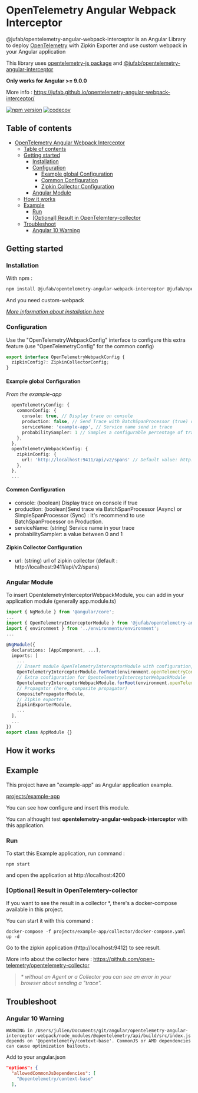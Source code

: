 # OpenTelemetry Angular Webpack Interceptor

@jufab/opentelemetry-angular-webpack-interceptor is an Angular Library to deploy [OpenTelemetry](https://opentelemetry.io/) with Zipkin Exporter and use custom webpack in your Angular application

This library uses [opentelemetry-js package](https://github.com/open-telemetry/opentelemetry-js) and [@jufab/opentelemetry-angular-interceptor](https://github.com/jufab/opentelemetry-angular-interceptor)

**Only works for Angular >= 9.0.0**

More info : https://jufab.github.io/opentelemetry-angular-webpack-interceptor/

[![npm version](https://badge.fury.io/js/%40jufab%2Fopentelemetry-angular-webpack-interceptor.svg)](https://badge.fury.io/js/%40jufab%2Fopentelemetry-angular-webpack-interceptor)
[![codecov](https://codecov.io/gh/jufab/opentelemetry-angular-webpack-interceptor/branch/master/graph/badge.svg)](https://codecov.io/gh/jufab/opentelemetry-angular-webpack-interceptor)

## Table of contents

- [OpenTelemetry Angular Webpack Interceptor](#opentelemetry-angular-webpack-interceptor)
  - [Table of contents](#table-of-contents)
  - [Getting started](#getting-started)
    - [Installation](#installation)
    - [Configuration](#configuration)
      - [Example global Configuration](#example-global-configuration)
      - [Common Configuration](#common-configuration)
      - [Zipkin Collector Configuration](#zipkin-collector-configuration)
    - [Angular Module](#angular-module)
  - [How it works](#how-it-works)
  - [Example](#example)
    - [Run](#run)
    - [[Optional] Result in OpenTelemtery-collector](#optional-result-in-opentelemtery-collector)
  - [Troubleshoot](#troubleshoot)
    - [Angular 10 Warning](#angular-10-warning)

## Getting started

### Installation

With npm :

```bash
npm install @jufab/opentelemetry-angular-webpack-interceptor @jufab/opentelemetry-angular-interceptor @opentelemetry/web @opentelemetry/exporter-collector @opentelemetry/exporter-zipkin
```

And you need custom-webpack 

_[More information about installation here](https://www.npmjs.com/package/@angular-builders/custom-webpack)_

### Configuration

Use the "OpenTelemetryWebpackConfig" interface to configure this extra feature (use "OpenTelemetryConfig" for the common config)

```typescript
export interface OpenTelemetryWebpackConfig {
  zipkinConfig?: ZipkinCollectorConfig;
}
```

#### Example global Configuration

_From the example-app_

```typescript
  openTelemetryConfig: {
    commonConfig: {
      console: true, // Display trace on console
      production: false, // Send Trace with BatchSpanProcessor (true) or SimpleSpanProcessor (false)
      serviceName: 'example-app', // Service name send in trace
      probabilitySampler: 1 // Samples a configurable percentage of traces, value between 0 to 1
    },
  },
  openTelemetryWebpackConfig: {
    zipkinConfig: {
      url: 'http://localhost:9411/api/v2/spans' // Default value: http://localhost:9411/api/v2/spans
    },
  },
  ...
```

#### Common Configuration
 
 * console: (boolean) Display trace on console if true
 * production: (boolean)Send trace via BatchSpanProcessor (Async) or SimpleSpanProcessor (Sync) : It's recommend to use BatchSpanProcessor on Production.
 * serviceName: (string) Service name in your trace
 * probabilitySampler: a value between 0 and 1 

#### Zipkin Collector Configuration

* url: (string) url of zipkin collector (default : http://localhost:9411/api/v2/spans)

### Angular Module

To insert OpentelemetryInterceptorWebpackModule, you can add in your application module (generally app.module.ts)

```typescript
import { NgModule } from '@angular/core';
...
import { OpenTelemetryInterceptorModule } from '@jufab/opentelemetry-angular-interceptor';
import { environment } from '../environments/environment';
...

@NgModule({
  declarations: [AppComponent, ...],
  imports: [
    ...
    // Insert module OpenTelemetryInterceptorModule with configuration, HttpClientModule is used for interceptor
    OpenTelemetryInterceptorModule.forRoot(environment.openTelemetryConfig),
    // Extra configuration for OpentelemetryInterceptorWebpackModule
    OpentelemetryInterceptorWebpackModule.forRoot(environment.openTelemetryWebpackConfig),
    // Propagator (here, composite propagator)
    CompositePropagatorModule,
    // Zipkin exporter
    ZipkinExporterModule,
    ...
  ],
  ...
})
export class AppModule {}
```

## How it works



## Example

This project have an "example-app" as Angular application example.

[projects/example-app](https://github.com/jufab/opentelemetry-angular-webpack-interceptor/tree/master/projects/example-app)

You can see how configure and insert this module.

You can althought test __opentelemetry-angular-webpack-interceptor__ with this application.

### Run


To start this Example application, run command :

```
npm start
```

and open the application at http://localhost:4200

### [Optional] Result in OpenTelemtery-collector

If you want to see the result in a collector *, there's a docker-compose available in this project.

You can start it with this command :

```
docker-compose -f projects/example-app/collector/docker-compose.yaml up -d
```

Go to the zipkin application (http://localhost:9412) to see result.

More info about the collector here : https://github.com/open-telemetry/opentelemetry-collector

> _* without an Agent or a Collector you can see an error in your browser about sending a "trace"._


## Troubleshoot

### Angular 10 Warning

```shell
WARNING in /Users/julien/Documents/git/angular/opentelemetry-angular-interceptor-webpack/node_modules/@opentelemetry/api/build/src/index.js depends on '@opentelemetry/context-base'. CommonJS or AMD dependencies can cause optimization bailouts.
```

Add to your angular.json

```json
"options": {
  "allowedCommonJsDependencies": [
    "@opentelemetry/context-base"
  ],
```

